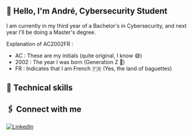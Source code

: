 <!--
**AC2002FR/AC2002FR** is a ✨ _special_ ✨ repository because its `README.md` (this file) appears on your GitHub profile.
![André's GitHub stats](https://github-readme-stats.vercel.app/api?username=AC2002FR)
-->

## 👋 Hello, I'm André, Cybersecurity Student

I am currently in my third year of a Bachelor's in Cybersecurity,  and next year I'll be doing a Master's degree. 

Explanation of AC2002FR :
  - AC : These are my initials (quite original, I know 😅)
  - 2002 : The year I was born (Generation Z 💪)
  - FR : Indicates that I am French 🇫🇷 (Yes, the land of baguettes)

## 💼 Technical skills


## 🖇️ Connect with me
[![LinkedIn](https://img.shields.io/badge/-LinkedIn-blue?style=flat&logo=LinkedIn)](https://www.linkedin.com/in/andrechapoton/)
